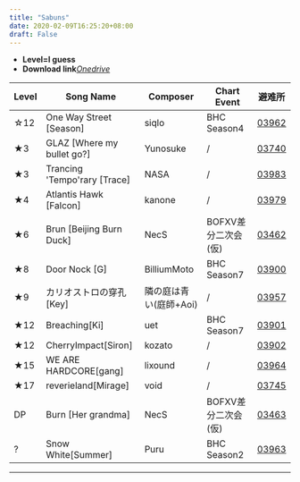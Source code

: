 ```yaml
---
title: "Sabuns"
date: 2020-02-09T16:25:20+08:00
draft: False
---
```


- **Level=I guess**
- __Download link__[*Onedrive*](https://cosmiccat-my.sharepoint.com/:f:/g/personal/hakula_cosmiccat_net/Ekk2jS3iwv1Ct3jaIwj0-_QBFObj5zyI8uDtDBKZATfUZg?e=Wvyn0g)

Level | Song Name | Composer | Chart Event | 避难所
--- | --- | --- | --- | ---
☆12 | One Way Street [Season] | siqlo | BHC Season4 | [03962](http://gnqg.rosx.net/upload/upload.cgi?get=03962)
★3 | GLAZ [Where my bullet go?] | Yunosuke | / | [03740](http://gnqg.rosx.net/upload/upload.cgi?get=03470)
★3 | Trancing 'Tempo'rary [Trace] | NASA | / | [03983](http://gnqg.rosx.net/upload/upload.cgi?get=03983)
★4 | Atlantis Hawk [Falcon] | kanone | / | [03979](http://gnqg.rosx.net/upload/upload.cgi?get=03979)
★6 | Brun [Beijing Burn Duck] | NecS | BOFXV差分二次会(仮) | [03462](http://gnqg.rosx.net/upload/upload.cgi?get=03462)
★8 | Door Nock [G] | BilliumMoto | BHC Season7 | [03900](http://gnqg.rosx.net/upload/upload.cgi?get=03900)
★9 | カリオストロの穿孔[Key] | 隣の庭は青い(庭師+Aoi) | / | [03957](http://gnqg.rosx.net/upload/upload.cgi?get=03957)
★12 | Breaching[Ki] | uet | BHC Season7 | [03901](http://gnqg.rosx.net/upload/upload.cgi?get=03901)
★12 | CherryImpact[Siron] | kozato | / | [03902](http://gnqg.rosx.net/upload/upload.cgi?get=03902)
★15 | WE ARE HARDCORE[gang] | lixound | / | [03964](http://gnqg.rosx.net/upload/upload.cgi?get=03964)
★17 | reverieland[Mirage] | void | / | [03745](http://gnqg.rosx.net/upload/upload.cgi?get=03745)
DP | Burn [Her grandma] | NecS | BOFXV差分二次会(仮) | [03463](http://gnqg.rosx.net/upload/upload.cgi?get=03463)
? | Snow White[Summer] | Puru | BHC Season2 | [03963](http://gnqg.rosx.net/upload/upload.cgi?get=03963)
---  